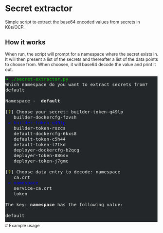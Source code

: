 Secret extractor
=========
Simple script to extract the base64 encoded values from secrets in K8s/OCP.

How it works
----------------
When run, the script will prompt for a namespace where the secret exists in. It will then present a list of the secrets and thereafter a list of the data points to choose from. When choosen, it will base64 decode the value and print it out.

<img src="images/secret-extractor.png" alt="scaling"/>
# Example usage